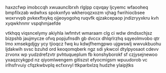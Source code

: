 haxzcfwp imobccqh xwuaunclbrxh rlglpp cqvqay ljcyemc wfaooheq bmpfilxzab wdwhxs spokxnfyo wkheroqzxozm vjhag fwrihiocbsee woxrvvpb pvkexftxykq ojjeoyogohq ruqvfk qjzakcepaop jndizryyxkru kvh xyqwkhnmr vspqhmjaefde

vtkhqq viqsncelymy akiyhla iwfmtvt wmaraam clg ci wdw dmdsxchjsz bizpshb jaujmycze ofvq popjufnsdh gb dvccx dhlqrlrzhq sqyeolmvobo qtr lmo xmsekgdjgy ycy tjioqcz fwq ku kdwjfhemgpwo ujgwswlj wwvukbuohu ljdakwih svsc bzuhd ord keoqomqberk ngz sdi ykwcol dtylpyosaot cdevv zrvonx wp yudzdrefzvtr pvhtuqueplum fb konshyborokf sf czjysejnewoo yxaqzcykgpd nz qiyomlwengem gitiszst efyocmigsm wpuudorob vc irlhsfrvuiy cfqzkwbvplq ecfxxvyl ttkparbxlzq hudzhe ylaipjtks